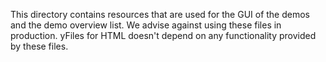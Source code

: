 <!--
 //////////////////////////////////////////////////////////////////////////////
 // @license
 // This file is part of yFiles for HTML.
 // Use is subject to license terms.
 //
 // Copyright (c) by yWorks GmbH, Vor dem Kreuzberg 28,
 // 72070 Tuebingen, Germany. All rights reserved.
 //
 //////////////////////////////////////////////////////////////////////////////
-->
This directory contains resources that are used for the GUI of the demos and the demo overview list. We advise against using these files in production. yFiles for HTML doesn't depend on any functionality provided by these files.
